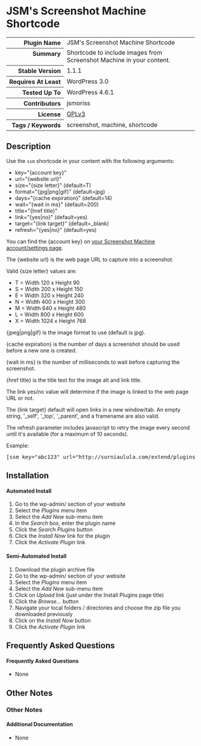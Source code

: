 <h1>JSM&#039;s Screenshot Machine Shortcode</h1>

<table>
<tr><th align="right" valign="top" nowrap>Plugin Name</th><td>JSM&#039;s Screenshot Machine Shortcode</td></tr>
<tr><th align="right" valign="top" nowrap>Summary</th><td>Shortcode to include images from Screenshot Machine in your content.</td></tr>
<tr><th align="right" valign="top" nowrap>Stable Version</th><td>1.1.1</td></tr>
<tr><th align="right" valign="top" nowrap>Requires At Least</th><td>WordPress 3.0</td></tr>
<tr><th align="right" valign="top" nowrap>Tested Up To</th><td>WordPress 4.6.1</td></tr>
<tr><th align="right" valign="top" nowrap>Contributors</th><td>jsmoriss</td></tr>
<tr><th align="right" valign="top" nowrap>License</th><td><a href="https://www.gnu.org/licenses/gpl.txt">GPLv3</a></td></tr>
<tr><th align="right" valign="top" nowrap>Tags / Keywords</th><td>screenshot, machine, shortcode</td></tr>
</table>

<h2>Description</h2>

<p>Use the <code>ssm</code> shortcode in your content with the following arguments:</p>

<ul>
<li>key="{account key}"</li>
<li>url="{website url}"</li>
<li>size="{size letter}" (default=T)</li>
<li>format="{jpg|png|gif}" (default=jpg)</li>
<li>days="{cache expiration}" (default=14)</li>
<li>wait="{wait in ms}" (default=200)</li>
<li>title="{href title}"</li>
<li>link="{yes|no}" (default=yes)</li>
<li>target="{link target}" (default=_blank)</li>
<li>refresh="{yes|no}" (default=yes)</li>
</ul>

<!--more-->

<p>You can find the {account key} on <a href="https://www.screenshotmachine.com/account.php">your Screenshot Machine account/settings page</a>.</p>

<p>The {website url} is the web page URL to capture into a screenshot.</p>

<p>Valid {size letter} values are:</p>

<ul>
<li>T = Width 120 x Height 90</li>
<li>S = Width 200 x Height 150</li>
<li>E = Width 320 x Height 240</li>
<li>N = Width 400 x Height 300</li>
<li>M = Width 640 x Height 480</li>
<li>L = Width 800 x Height 600</li>
<li>X = Width 1024 x Height 768</li>
</ul>

<p>{jpeg|png|gif} is the image format to use (default is jpg).</p>

<p>{cache expiration} is the number of days a screenshot should be used before a new one is created.</p>

<p>{wait in ms} is the number of milliseconds to wait before capturing the screenshot.</p>

<p>{href title} is the title text for the image alt and link title.</p>

<p>The link yes/no value will determine if the image is linked to the web page URL or not.</p>

<p>The {link target} default will open links in a new window/tab. An empty string, '_self', '_top', '_parent', and a framename are also valid.</p>

<p>The refresh parameter includes javascript to retry the image every second until it's available (for a maximum of 10 seconds).</p>

<p>Example:</p>

<pre>
&#91;ssm key="abc123" url="http://surniaulula.com/extend/plugins/screenshot-machine-shortcode/" size="S"&#93;
</pre>


<h2>Installation</h2>

<h4>Automated Install</h4>

<ol>
<li>Go to the wp-admin/ section of your website</li>
<li>Select the <em>Plugins</em> menu item</li>
<li>Select the <em>Add New</em> sub-menu item</li>
<li>In the <em>Search</em> box, enter the plugin name</li>
<li>Click the <em>Search Plugins</em> button</li>
<li>Click the <em>Install Now</em> link for the plugin</li>
<li>Click the <em>Activate Plugin</em> link</li>
</ol>

<h4>Semi-Automated Install</h4>

<ol>
<li>Download the plugin archive file</li>
<li>Go to the wp-admin/ section of your website</li>
<li>Select the <em>Plugins</em> menu item</li>
<li>Select the <em>Add New</em> sub-menu item</li>
<li>Click on <em>Upload</em> link (just under the Install Plugins page title)</li>
<li>Click the <em>Browse...</em> button</li>
<li>Navigate your local folders / directories and choose the zip file you downloaded previously</li>
<li>Click on the <em>Install Now</em> button</li>
<li>Click the <em>Activate Plugin</em> link</li>
</ol>


<h2>Frequently Asked Questions</h2>

<h4>Frequently Asked Questions</h4>

<ul>
<li>None</li>
</ul>


<h2>Other Notes</h2>

<h3>Other Notes</h3>
<h4>Additional Documentation</h4>

<ul>
<li>None</li>
</ul>

